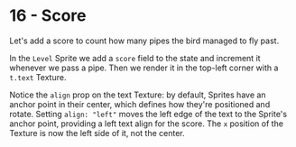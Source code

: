 # 16 - Score

Let's add a score to count how many pipes the bird managed to fly past.

In the `Level` Sprite we add a `score` field to the state and increment it whenever we pass a pipe. Then we render it in the top-left corner with a `t.text` Texture.

Notice the `align` prop on the text Texture: by default, Sprites have an anchor point in their center, which defines how they're positioned and rotate. Setting `align: "left"` moves the left edge of the text to the Sprite's anchor point, providing a left text align for the score. The `x` position of the Texture is now the left side of it, not the center.
